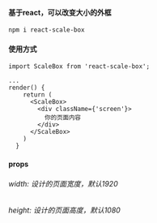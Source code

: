 #### 基于react，可以改变大小的外框
```$cmd
npm i react-scale-box
```

#### 使用方式
```$js
import ScaleBox from 'react-scale-box';

...
render() {
    return (
      <ScaleBox>
        <div className={'screen'}>
          你的页面内容
        </div>
      </ScaleBox>
    )
  }
```
#### props
###### width: 设计的页面宽度，默认1920
###### height: 设计的页面高度，默认1080
